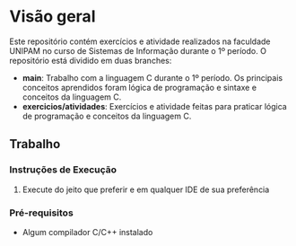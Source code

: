# Visão geral

Este repositório contém exercícios e atividade realizados na faculdade UNIPAM no curso de Sistemas de Informação durante o 1º período.
O repositório está dividido em duas branches:

- **main**: Trabalho com a linguagem C durante o 1º período. Os principais conceitos aprendidos foram lógica de programação e sintaxe e conceitos da linguagem C.
- **exercicios/atividades**: Exercícios e atividade feitas para praticar lógica de programação e conceitos da linguagem C.

## Trabalho

### Instruções de Execução

1. Execute do jeito que preferir e em qualquer IDE de sua preferência

### Pré-requisitos

- Algum compilador C/C++ instalado
